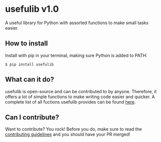 # usefulib v1.0
A useful library for Python with assorted functions to make small tasks easier.

## How to install
Install with pip in your terminal, making sure Python is added to PATH:
```
$ pip install usefulib
```

## What can it do?
usefulib is open-source and can be contributed to by anyone. Therefore, it offers a lot of simple functions to make writing code easier and quicker. A complete list of all fuctions usefulib provides can be found [here](https://github.com/hamdivazim/usefulib/blob/main/ALLFUNCTIONS.md).

## Can I contribute?
Want to contribute? You rock! Before you do, make sure to read the [contributing guidelines]([url](https://github.com/hamdivazim/usefulib/blob/main/CONTRIBUTING.md)) and you should have your PR merged!
